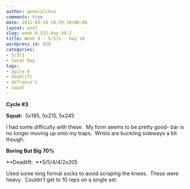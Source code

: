 ```yaml
---
author: generalchoa
comments: true
date: 2012-05-28 19:59:30+00:00
layout: post
slug: week-8-531-day-30-2
title: Week 9 - 5/3/1 - Day 34
wordpress_id: 859
categories:
- 5/3/1
- Squat Day
tags:
- agile 8
- deadlift
- defranco's
- squat
---
```


**Cycle #3**

**Squat:**  5x185, 5x215, 5x245

I had some difficulty with these.  My form seems to be pretty good- bar is no longer moving up onto my traps.  Wrists are buckling sideways a bit though.

**Boring But Big 70%**

**Deadlift:  **5/5/4/4/2x205

Used some long formal socks to avoid scraping the knees.  These were heavy.  Couldn't get to 10 reps on a single set.

